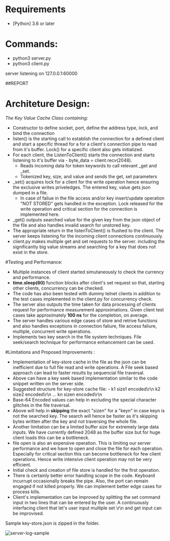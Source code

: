 # Requirements

- [Python] 3.6 or later 

# Commands:
- python3 server.py
- python3 client.py

server listening on 127.0.0.1:60000

##REPORT
# Architeture Design:

<em>The Key Value Cache Class containing:</em>
-	Constructor to define socket, port, define the address type, lock, and bind the connection
-	listen() is the starting call to establish the connection for a defined client and start a specific thread for a for a client's connection pipe to read from it's buffer. Lock() for a specific client also gets initialized.
-	For each client, the ListenToClient() starts the connection and starts listening to it's buffer via - byte_data = client.recv(2048). 
	-	Reads incoming data for token keywords to call relevant _get and _set.
	-	Tokenized key, size, and value and sends the get, set parameters
-	_set() acquires lock for a client for the write operation hence ensuring the exclusive writes priveledges. The entered key, value gets json dumped in a file. 
	-	In case of faliue in the file access and/or key insert/update operation "NOT STORED" gets handled in the exception. Lock released for the write operation and critical section for the connection is implemented here. 
-	_get() outputs searched value for the given key from the json object of the file and also handles invalid search for unstored key.
-	The appropriate return in the listenToClient() is flushed to the client. The server keeps listening for the incoming client connections continuously.
- 	client.py makes multiple get and set requests to the server. including the significantly big value streams and searching for a key that does not exist in the store. 

#Testing and Performance:

-	Multiple instances of client started simutaneously to check the currency and performance. 
-	<strong>time.sleep(60)</strong> function blocks after client's set request so that, starting other clients, concurrency can be checked.
-	The code has also been tested with dummy telnet clients in addition to the test cases implemented in the client.py for concurrency check.
-	The server also outputs the time taken for data processing of clients request for performance measurement approximations. Given client test cases take approximately <strong>100 ns</strong> for the completion, on average.
-	 The server handles various edge cases of store and retrive functions and also handles exceptions in connection faliure, file access faliure, multiple, concurrent write operations.
-	Implements two key search in the file system techniques. File seek/search technique for performance enhancement can be used. 
 
#Limitations and Proposed Improvements : 

-	Implementation of key-store cache in the file as the json can be inefficient due to full file read and write operations. A File seek based approach can lead to faster results by sequencial file traversal.
-	Above can have a key seek based implementation similar to the code snippet written on the server side. 
- 	Suggested structure for key-store cache file:
		- k1 size1 encoded<value1>\r\n
		  k2 size2 encoded<value2>\r\n
		  ...
		  kn sizen encoded<valuen>\r\n
-	Base-64 Encoded values can help in excluding the special character glitches in the file traversal. 
-	Above will help in <strong>skipping</strong> the exact "sizen" for a "keyn" in case keyn is not the searched key. The search will hence be faster as it's skipping bytes written after the key and not traversing the whole file.
-	Another limitation can be a limited buffer size for extremely large data inputs. We have currently defined 2048 as the buffer size but for huge client loads this can be a bottleneck.
-	file open is also an expensive operation. This is limiting our server performance and we have to open and close the file for each operation. Especially for critical section this can become bottleneck for few client operations. Hence write intensive client operation may not be very efficient. 
-	Initial check and creation of file store is handled for the first operation.
-	There is certainly better error handling scope in the code. Keyboard incurrupt occasionally breaks the pipe. Also, the port can remain engaged if not killed properly. We can implement better edge cases for process kills.
-	Client's implementation can be improved by splitting the set command input in two lines that can be entered by the user. A continuously interfacing client that let's user input multiple set <key> <size>\r\n <value> and get <key> input can be improvised. 

Sample key-store.json is zipped in the folder.

![server-log-sample](file:///home/arunima/cloud_asignment_1/assignment1/server-logs.png)

